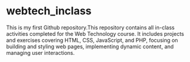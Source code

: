 # webtech_inclass
This is my first Github repository.This repository contains all in-class activities completed for the Web Technology course. It includes projects and exercises covering HTML, CSS, JavaScript, and PHP, focusing on building and styling web pages, implementing dynamic content, and managing user interactions. 
